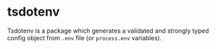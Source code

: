 # tsdotenv

Tsdotenv is a package which generates a validated and strongly typed config object from `.env` file (or `process.env` variables).
